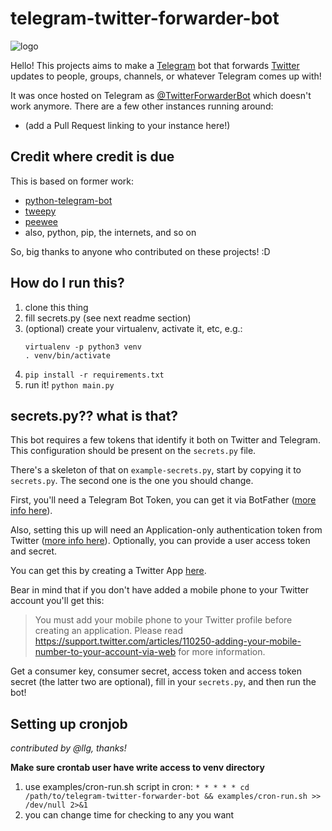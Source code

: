 # telegram-twitter-forwarder-bot
![logo](logo/logo.png)

Hello! This projects aims to make a [Telegram](https://telegram.org) bot that forwards [Twitter](https://twitter.com/) updates to people, groups, channels, or whatever Telegram comes up with!

It was once hosted on Telegram as
[@TwitterForwarderBot](https://telegram.me/TwitterForwarderBot) which doesn't
work anymore. There are a few other instances running around:
- (add a Pull Request linking to your instance here!)

## Credit where credit is due

This is based on former work:
- [python-telegram-bot](https://github.com/leandrotoledo/python-telegram-bot)
- [tweepy](https://github.com/tweepy/tweepy)
- [peewee](https://github.com/coleifer/peewee)
- also, python, pip, the internets, and so on


So, big thanks to anyone who contributed on these projects! :D

## How do I run this?

1. clone this thing
2. fill secrets.py (see next readme section)
3. (optional) create your virtualenv, activate it, etc, e.g.:
    ```
    virtualenv -p python3 venv
    . venv/bin/activate
    ```
4. `pip install -r requirements.txt`
5. run it! `python main.py`

## secrets.py?? what is that?

This bot requires a few tokens that identify it both on Twitter and Telegram. This configuration should be present on the `secrets.py` file.

There's a skeleton of that on `example-secrets.py`, start by copying it to `secrets.py`. The second one is the one you should change.

First, you'll need a Telegram Bot Token, you can get it via BotFather ([more info here](https://core.telegram.org/bots)).

Also, setting this up will need an Application-only authentication token from Twitter ([more info here](https://dev.twitter.com/oauth/application-only)). Optionally, you can provide a user access token and secret.

You can get this by creating a Twitter App [here](https://apps.twitter.com/).

Bear in mind that if you don't have added a mobile phone to your Twitter account you'll get this:

>You must add your mobile phone to your Twitter profile before creating an application. Please read https://support.twitter.com/articles/110250-adding-your-mobile-number-to-your-account-via-web for more information.

Get a consumer key, consumer secret, access token and access token secret (the latter two are optional), fill in your `secrets.py`, and then run the bot!

## Setting up cronjob

_contributed by @llg, thanks!_

**Make sure crontab user have write access to venv directory**

1. use examples/cron-run.sh script in cron:
`* * * * * cd /path/to/telegram-twitter-forwarder-bot && examples/cron-run.sh >> /dev/null 2>&1`
2. you can change time for checking to any you want
